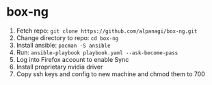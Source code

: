 # box-ng

1. Fetch repo: `git clone https://github.com/alpanagi/box-ng.git`
2. Change directory to repo: `cd box-ng`
3. Install ansible: `pacman -S ansible`
4. Run: `ansible-playbook playbook.yaml --ask-become-pass`
5. Log into Firefox account to enable Sync
6. Install proprietary nvidia driver
7. Copy ssh keys and config to new machine and chmod them to 700
